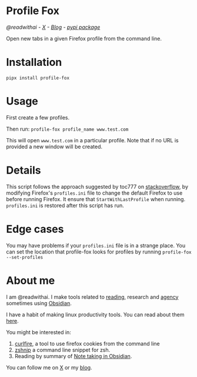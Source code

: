 # Profile Fox

*@readwithai - [X](https://x.com/readwithai) - [Blog](https://readwithai.substack.com/) - [pypi package](https://pypi.org/project/profile-fox)*

Open new tabs in a given Firefox profile from the command line.

# Installation
`pipx install profile-fox`

# Usage
First create a few profiles.

Then run: `profile-fox profile_name www.test.com`

This will open `www.test.com` in a particular profile. Note that if no URL is provided a new window will be created.

# Details
This script follows the approach suggested by toc777 on [stackoverflow](https://stackoverflow.com/questions/4679702/from-a-shell-script-open-a-new-tab-in-a-specific-instance-of-firefox), by modifying Firefox's `profiles.ini` file to change the default Firefox to use before running Firefox. It ensure that `StartWithLastProfile` when running. `profiles.ini` is restored after this script has run.

# Edge cases

You may have problems if your `profiles.ini` file is in a strange place.
You can set the location that profile-fox looks for profiles by running `profile-fox --set-profiles`

# About me
I am @readwithai. I make tools related to [reading](https://readwithai.substack.com/p/what-is-reading-broadly-defined), research and [agency](https://readwithai.substack.com/p/reading-and-agency
) sometimes using [Obsidian](https://readwithai.substack.com/p/what-exactly-is-obsidian).

I have a habit of making linux productivity tools. You can read about them [here](https://readwithai.substack.com/s/technical-miscellany).

You might be interested in:

1. [curlfire](https://github.com/talwrii/curlfire), a tool to use firefox cookies from the command line
2. [zshnip](https://github.com/facetframer/zshnip) a command line snippet for zsh.
3. Reading by summary of [Note taking in Obsidian](https://readwithai.substack.com/p/note-taking-with-obsidian-much-of).

You can follow me on [X](https://x.com/readwithai) or my [blog](https://readwithai.substack.com/).
